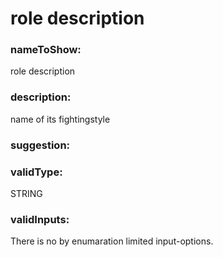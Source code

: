 

# role description



    


### nameToShow:
    
role description    


### description:
    
name of its fightingstyle    


### suggestion:
    
    


### validType:
    
STRING    


### validInputs:
    
There is no by enumaration limited input-options.  

